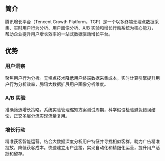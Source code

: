 ## 简介
腾讯增长平台（Tencent Growth Platform，TGP）是一个以多终端无埋点数据采集、实时用户行为分析、用户画像分析、A/B 实验和增长行动系统为核心能力，帮助企业提升用户增长效率的一站式数据驱动增长平台。

## 优势
### 用户洞察
聚焦用户行为分析。无埋点技术降低用户终端数据采集成本，实时计算引擎提升用户行为分析效率，腾讯大数据扩展用户画像分析维度。

### A/B 实验
准确筛选增长策略。系统实验管理缩短方案测试周期，科学假设检验避免错误结论，正交多层分流实现流量复用。

### 增长行动
精准获客智能运营。结合大数据深度分析用户特征并寻找相似客群，助力广告精准投放，降低获客成本。快速建立用户连接，实现自动化和精细化运营，提升用户活跃和留存。
